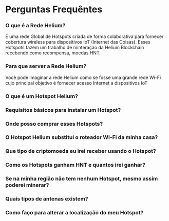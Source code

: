 # Perguntas Frequêntes

### O que é a Rede Helium?
É uma rede Global de Hotspots criada de forma colaborativa para fornecer cobertura wireless para dispositivos IoT (Internet das Coisas). 
Esses Hotspots fazem um trabalho de minteração da Helium Blockchain recebendo como recompensa, moedas HNT.

### Para que server a Rede Helium?
Você pode imaginar a rede Helium como se fosse uma grande rede Wi-Fi cujo principal objetivo é fornecer acesso Internet a dispositivos IoT

### O que é um Hotspot Helium?

### Requisitos básicos para instalar um Hotspot?

### Onde posso comprar esses Hotspots?

### O Hotspot Helium substitui o roteador Wi-Fi da minha casa?

### Que tipo de criptomoeda eu irei receber usando o Hotspot?

### Como os Hotspots ganham HNT e quantos irei ganhar?

### Se na minha região não tem nenhum Hotspot, mesmo assim poderei minerar?

### Quais tipos de antenas existem?

### Como faço para alterar a localização do meu Hotspot?
